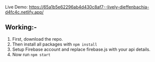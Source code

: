 Live Demo: https://65a1b5e62296ab4d430c8af7--lively-dieffenbachia-d4fc4c.netlify.app/

## Working:-
1. First, download the repo.
2. Then install all packages with `npm install`
3. Setup Firebase account and replace firebase.js with your api details.
4. Now run `npm start`
